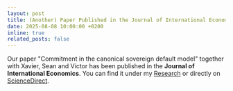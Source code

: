 ```yaml
---
layout: post
title: (Another) Paper Published in the Journal of International Economics
date: 2025-08-08 10:00:00 +0200
inline: true
related_posts: false
---
```


Our paper "Commitment in the canonical sovereign default model" together with Xavier, Sean and Victor has been published in the **Journal of International Economics**. You can find it under my [Research](/research/) or directly on [ScienceDirect](https://www.sciencedirect.com/science/article/pii/S0022199625000765?via%3Dihub).
